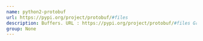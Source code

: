 ```yaml
---
name: python2-protobuf
url: https://pypi.org/project/protobuf/#files
description: Buffers. URL : https://pypi.org/project/protobuf/#files Groups : None
group: None
---
```

